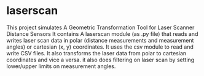 # laserscan
This project simulates A Geometric Transformation Tool for Laser Scanner Distance Sensors
It contains A laserscan module (as .py file) that reads and writes laser scan data in polar (distance measurements and measurement angles) or cartesian (x, y) coordinates. It uses the csv module to read and write CSV files. It also transforms the laser data from polar to cartesian coordinates and vice a versa. it also does filtering on laser scan by setting lower/upper limits on measurement angles.
